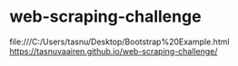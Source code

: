 # web-scraping-challenge

file:///C:/Users/tasnu/Desktop/Bootstrap%20Example.html
https://tasnuvaairen.github.io/web-scraping-challenge/
